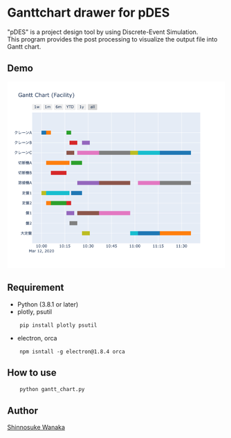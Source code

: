 # Ganttchart drawer for pDES
"pDES" is a project design tool by using Discrete-Event Simulation.  
This program provides the post processing to visualize the output file into Gantt chart.


## Demo
![Interface](https://github.com/swanaka/post-pDES/blob/images/facility_gantt.png "Gantt chart")

## Requirement
- Python (3.8.1 or later)
- plotly, psutil
```
    pip install plotly psutil
```

- electron, orca
```
    npm isntall -g electron@1.8.4 orca
```

## How to use
```
    python gantt_chart.py
```

## Author
[Shinnosuke Wanaka](wanaka-s@m.mpat.go.jp)